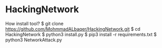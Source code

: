 # HackingNetwork
How install tool?
$ git clone https://github.com/MohmmadALbaqer/HackingNetwork.git
$ cd HackingNetwork
$ python3 install.py
$ pip3 install -r requirements.txt
$ python3 NetworkAttack.py
